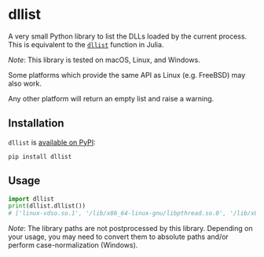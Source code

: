 # dllist

A very small Python library to list the DLLs loaded by the current process.
This is equivalent to the [`dllist`](https://docs.julialang.org/en/v1/stdlib/Libdl/#Base.Libc.Libdl.dllist) function in Julia.

*Note*: This library is tested on macOS, Linux, and Windows.

Some platforms which provide the same API as Linux (e.g. FreeBSD) may also work.

Any other platform will return an empty list and raise a warning.

## Installation

`dllist` is [available on PyPI](https://pypi.org/project/dllist/):

```
pip install dllist
```

## Usage

```python
import dllist
print(dllist.dllist())
# ['linux-vdso.so.1', '/lib/x86_64-linux-gnu/libpthread.so.0', '/lib/x86_64-linux-gnu/libdl.so.2', ...
```

*Note*: The library paths are not postprocessed by this library. Depending on your usage, you may need to convert them to absolute paths and/or perform case-normalization (Windows).
